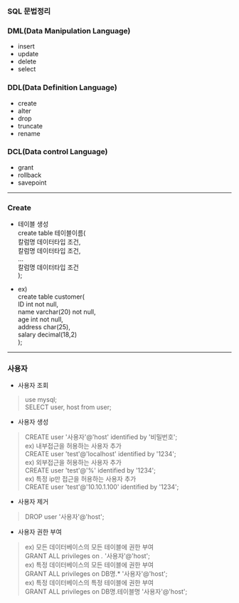 ### SQL 문법정리

### DML(Data Manipulation Language)
- insert
- update
- delete
- select

### DDL(Data Definition Language)
- create
- alter
- drop
- truncate
- rename

### DCL(Data control Language)
- grant
- rollback
- savepoint

***

### Create                  
- 테이블 생성            
create table 테이블이름(     
    칼럼명 데이터타입 조건,       
    칼럼명 데이터타입 조건,       
    ...     
    칼럼명 데이터타입 조건            
);          

- ex)            
create table customer(      
    ID          int             not null,       
    name        varchar(20)     not null,           
    age         int             not null,       
    address     char(25),       
    salary      decimal(18,2)           
);      

--------

### 사용자 
- 사용자 조회    
> use mysql;    
> SELECT user, host from user;      

- 사용자 생성    
> CREATE user '사용자'@'host' identified by '비밀번호';    
> ex) 내부접근을 허용하는 사용자 추가      
> CREATE user 'test'@'localhost' identified by '1234';      
> ex) 외부접근을 허용하는 사용자 추가       
> CREATE user 'test'@'%' identified by '1234';      
> ex) 특정 ip만 접근을 허용하는 사용자 추가      
> CREATE user 'test'@'10.10.1.100' identified by '1234';        

- 사용자 제거
> DROP user '사용자'@'host';       

- 사용자 권한 부여         
> ex) 모든 데이터베이스의 모든 테이블에 권한 부여        
> GRANT ALL privileges on *.* '사용자'@'host';     
> ex) 특정 데이터베이스의 모든 테이블에 권한 부여      
> GRANT ALL privileges on DB명.* '사용자'@'host';          
> ex) 특정 데이터베이스의 특정 테이블에 권한 부여      
> GRANT ALL privileges on DB명.테이블명 '사용자'@'host';        
